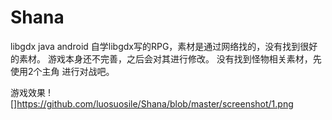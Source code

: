 # Shana
libgdx java android
自学libgdx写的RPG，素材是通过网络找的，没有找到很好的素材。
游戏本身还不完善，之后会对其进行修改。
没有找到怪物相关素材，先使用2个主角 进行对战吧。

游戏效果
![]https://github.com/luosuosile/Shana/blob/master/screenshot/1.png

